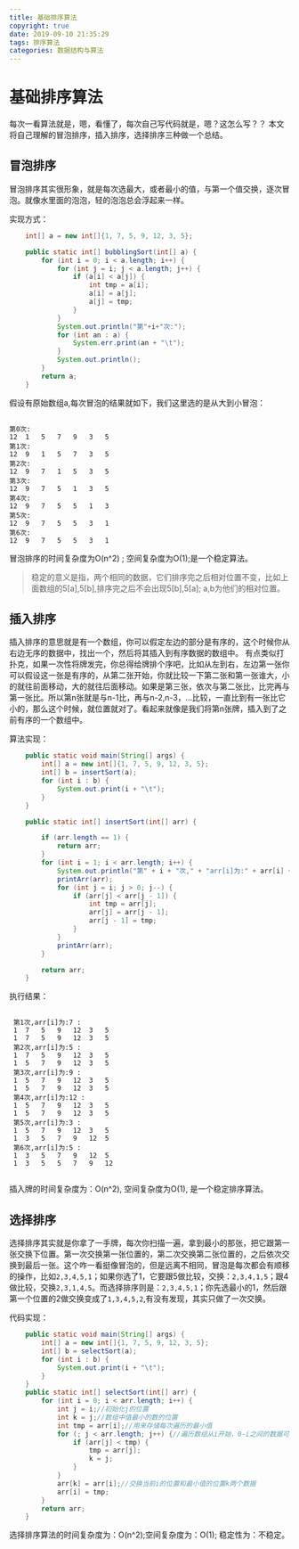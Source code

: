 ```yaml
---
title: 基础排序算法
copyright: true
date: 2019-09-10 21:35:29
tags: 排序算法
categories: 数据结构与算法
---
```



# 基础排序算法

每次一看算法就是，嗯，看懂了，每次自己写代码就是，嗯？这怎么写？？ 本文将自己理解的冒泡排序，插入排序，选择排序三种做一个总结。


<!--more-->
## 冒泡排序

冒泡排序其实很形象，就是每次选最大，或者最小的值，与第一个值交换，逐次冒泡。就像水里面的泡泡，轻的泡泡总会浮起来一样。

实现方式：

```java
    int[] a = new int[]{1, 7, 5, 9, 12, 3, 5};

    public static int[] bubblingSort(int[] a) {
        for (int i = 0; i < a.length; i++) {
            for (int j = i; j < a.length; j++) {
                if (a[i] < a[j]) {
                    int tmp = a[i];
                    a[i] = a[j];
                    a[j] = tmp;
                }
            }
            System.out.println("第"+i+"次:");
            for (int an : a) {
                System.err.print(an + "\t");
            }
            System.out.println();
        }
        return a;
    }

```

假设有原始数组a,每次冒泡的结果就如下，我们这里选的是从大到小冒泡：

```shell

第0次:
12	1	5	7	9	3	5	
第1次:
12	9	1	5	7	3	5	
第2次:
12	9	7	1	5	3	5	
第3次:
12	9	7	5	1	3	5	
第4次:
12	9	7	5	5	1	3	
第5次:
12	9	7	5	5	3	1	
第6次:
12	9	7	5	5	3	1

```

冒泡排序的时间复杂度为O(n^2) ; 空间复杂度为O(1);是一个稳定算法。

> 稳定的意义是指，两个相同的数据，它们排序完之后相对位置不变，比如上面数组的5[a],5[b],排序完之后不会出现5[b],5[a]; a,b为他们的相对位置。

## 插入排序

插入排序的意思就是有一个数组，你可以假定左边的部分是有序的，这个时候你从右边无序的数据中，找出一个，然后将其插入到有序数据的数组中。
有点类似打扑克，如果一次性将牌发完，你总得给牌排个序吧，比如从左到右，左边第一张你可以假设这一张是有序的，从第二张开始，你就比较一下第二张和第一张谁大，小的就往前面移动，大的就往后面移动。如果是第三张，依次与第二张比，比完再与第一张比。所以第n张就是与n-1比，再与n-2,n-3，...比较，一直比到有一张比它小的，那么这个时候，就位置就对了。看起来就像是我们将第n张牌，插入到了之前有序的一个数组中。

算法实现：

```java
    public static void main(String[] args) {
        int[] a = new int[]{1, 7, 5, 9, 12, 3, 5};
        int[] b = insertSort(a);
        for (int i : b) {
            System.out.print(i + "\t");
        }
    }

    public static int[] insertSort(int[] arr) {

        if (arr.length == 1) {
            return arr;
        }
        for (int i = 1; i < arr.length; i++) {
            System.out.println("第" + i + "次," + "arr[i]为:" + arr[i] + " :");
            printArr(arr);
            for (int j = i; j > 0; j--) {
                if (arr[j] < arr[j - 1]) {
                    int tmp = arr[j];
                    arr[j] = arr[j - 1];
                    arr[j - 1] = tmp;
                }
            }
            printArr(arr);
        }

        return arr;
    }

```

执行结果：

```shell

 第1次,arr[i]为:7 :
 1	7	5	9	12	3	5
 1	7	5	9	12	3	5
 第2次,arr[i]为:5 :
 1	7	5	9	12	3	5
 1	5	7	9	12	3	5
 第3次,arr[i]为:9 :
 1	5	7	9	12	3	5
 1	5	7	9	12	3	5
 第4次,arr[i]为:12 :
 1	5	7	9	12	3	5
 1	5	7	9	12	3	5
 第5次,arr[i]为:3 :
 1	5	7	9	12	3	5
 1	3	5	7	9	12	5
 第6次,arr[i]为:5 :
 1	3	5	7	9	12	5
 1	3	5	5	7	9	12
 
```

插入牌的时间复杂度为：O(n^2), 空间复杂度为O(1), 是一个稳定排序算法。


## 选择排序

选择排序其实就是你拿了一手牌，每次你扫描一遍，拿到最小的那张，把它跟第一张交换下位置。第一次交换第一张位置的，第二次交换第二张位置的，之后依次交换到最后一张。这个咋一看挺像冒泡的，但是远离不相同，冒泡是每次都会有顺移的操作，比如`2,3,4,5,1`；如果你选了1，它要跟5做比较，交换：`2,3,4,1,5`；跟4做比较，交换`2,3,1,4,5`。而选择排序则是：`2,3,4,5,1`；你先选最小的1，然后跟第一个位置的2做交换变成了`1,3,4,5,2`,有没有发现，其实只做了一次交换。

代码实现：

```java
    public static void main(String[] args) {
        int[] a = new int[]{1, 7, 5, 9, 12, 3, 5};
        int[] b = selectSort(a);
        for (int i : b) {
            System.out.print(i + "\t");
        }
    }
    public static int[] selectSort(int[] arr) {
        for (int i = 0; i < arr.length; i++) {
            int j = i;//初始化j的位置
            int k = j;//数组中值最小的数的位置
            int tmp = arr[i];//用来存储每次遍历的最小值
            for (; j < arr.length; j++) {//遍历数组从i开始，0-i之间的数据可以当做是已经选择了最小的有序数组
                if (arr[j] < tmp) {
                    tmp = arr[j];
                    k = j;
                }
            }
            arr[k] = arr[i];//交换当前i的位置和最小值的位置k两个数据
            arr[i] = tmp;
        }
        return arr;
    }
```

选择排序算法的时间复杂度为：O(n^2);空间复杂度为：O(1); 稳定性为：不稳定。
